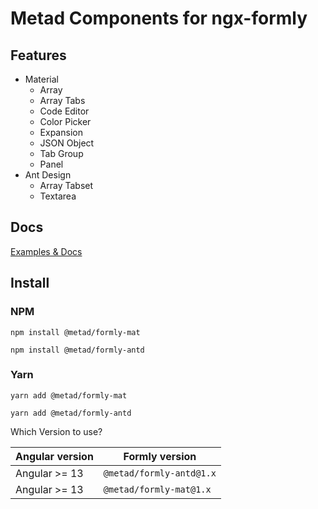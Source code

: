 # Metad Components for ngx-formly

## Features

* Material
  * Array
  * Array Tabs
  * Code Editor
  * Color Picker
  * Expansion
  * JSON Object
  * Tab Group
  * Panel
* Ant Design
  * Array Tabset
  * Textarea
  

## Docs

[Examples & Docs](https://meta-d.github.io/metad-formly/?path=/story/intro--page)

## Install

### NPM

`npm install @metad/formly-mat`

`npm install @metad/formly-antd`

### Yarn

`yarn add @metad/formly-mat`

`yarn add @metad/formly-antd`

Which Version to use?

| Angular version | Formly version           |
| --------------- | ------------------------ |
| Angular >= 13   | `@metad/formly-antd@1.x` |
| Angular >= 13   | `@metad/formly-mat@1.x`  |


